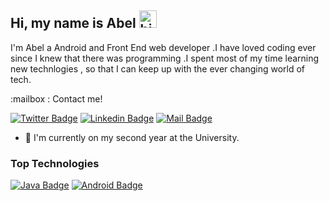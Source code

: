 ## Hi, my name is Abel <img src="https://user-images.githubusercontent.com/1303154/88677602-1635ba80-d120-11ea-84d8-d263ba5fc3c0.gif" width="28px" alt="hi">

I'm Abel a Android and  Front End web developer .I have loved coding ever since I knew that there was programming .I spent most of my time learning new technlogies , so that I can keep up with the ever changing world of tech.

:mailbox : Contact me!

[![Twitter Badge](https://img.shields.io/badge/-@apxb08-1ca0f1?style=flat&labelColor=1ca0f1&logo=twitter&logoColor=white&link=https://twitter.com/Ipenywis)](https://twitter.com/apxb08) [![Linkedin Badge](https://img.shields.io/badge/-AbelR-0e76a8?style=flat&labelColor=0e76a8&logo=linkedin&logoColor=white)](https://www.linkedin.com/in/abel-revelation-mugari-1531b9198/) [![Mail Badge](https://img.shields.io/badge/-abelrmugari-c0392b?style=flat&labelColor=c0392b&logo=gmail&logoColor=white)](mailto:abelrmugari@gmail.com) 

- 🔭 I'm currently on my second year at the University.


### Top Technologies 

[![Java Badge](https://img.shields.io/badge/-Java-007396?logo=Java&style=for-the-badge)](#) [![Android Badge](https://img.shields.io/badge/-Android-3DDC84?logo=android&style=for-the-badge&logoColor=black&labelColor=black)](#)
